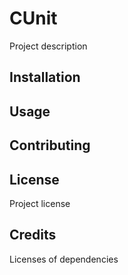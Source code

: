 # CUnit

Project description

## Installation

## Usage

## Contributing

## License

Project license

## Credits

Licenses of dependencies
